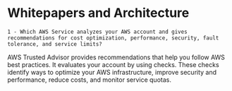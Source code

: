 # Whitepapers and Architecture

`1 - Which AWS Service analyzes your AWS account and gives recommendations for cost optimization, performance, security, fault tolerance, and service limits?`

AWS Trusted Advisor provides recommendations that help you follow AWS best practices. It evaluates your account by using checks. These checks identify ways to optimize your AWS infrastructure, improve security and performance, reduce costs, and monitor service quotas.
